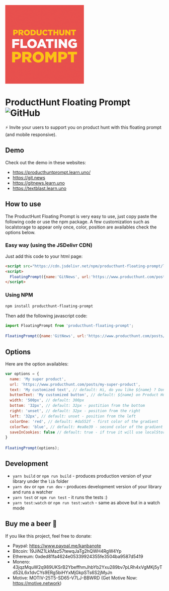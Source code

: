 ![Logo](logo.gif "Logo")

# ProductHunt Floating Prompt ![GitHub](https://img.shields.io/github/license/mashape/apistatus.svg)

⚡️ Invite your users to support you on product hunt with this floating prompt (and mobile responsive).

## Demo
Check out the demo in these websites: 
- https://producthuntprompt.learn.uno/
- https://git.news
- https://gitnews.learn.uno
- https://textblast.learn.uno

## How to use
The ProductHunt Floating Prompt is very easy to use, just copy paste the following code or use the npm package.
A few customization such as localstorage to appear only once, color, position are availables check the options below.

### Easy way (using the JSDelivr CDN)
Just add this code to your html page:
```html
<script src="https://cdn.jsdelivr.net/npm/producthunt-floating-prompt/lib/producthunt-floating-prompt.min.js"></script>
<script>
  FloatingPrompt({name:'GitNews', url:'https://www.producthunt.com/posts/gitnews'});
</script>
```

### Using NPM
```sh
npm install producthunt-floating-prompt
```

Then add the following javascript code:
```javascript
import FloatingPrompt from 'producthunt-floating-prompt';

FloatingPrompt({name:'GitNews', url:'https://www.producthunt.com/posts/gitnews'});
```

## Options
Here are the option availables:
```javascript
var options = {
  name: 'My super product',
  url: 'https://www.producthunt.com/posts/my-super-product',
  text: 'My customized text', // default: Hi, do you like ${name} ? Don't forget to show your love on Product Hunt 🚀
  buttonText: 'My customized button', // default: ${name} on Product Hunt
  width: '500px', // default: 300px
  bottom: '32px', // default: 32px - postition from the bottom
  right: 'unset', // default: 32px - position from the right
  left: '32px', // default: unset - position from the left
  colorOne: 'red', // default: #da552f - first color of the gradient
  colorTwo: 'blue', // default: #ea8e39 - second color of the gradient
  saveInCookies: false // default: true - if true it will use localStorage to appear only once
}

FloatingPrompt(options);
```

## Development

* `yarn build` or `npm run build` - produces production version of your library under the `lib` folder
* `yarn dev` or `npm run dev` - produces development version of your library and runs a watcher
* `yarn test` or `npm run test` - it runs the tests :)
* `yarn test:watch` or `npm run test:watch` - same as above but in a watch mode

## Buy me a beer 🍺
If you like this project, feel free to donate:
* Paypal: https://www.paypal.me/kanbanote
* Bitcoin: 19JiNZ1LkMaz57tewqJaTg2hQWH4RgW4Yp
* Ethereum: 0xded81fa4624e05339924355fe3504ba9587d5419
* Monero: 43jqzMquW2q989UKSrB2YbeffhmJhbYb2Yxu289bv7pLRh4xVgMKj5yTd52iL6x1dvCYs9ERg5biHYxMjGkpSTs6S2jMyJn
* Motive: MOTIV-25T5-SD65-V7LJ-BBWRD (Get Motive Now: https://motive.network)